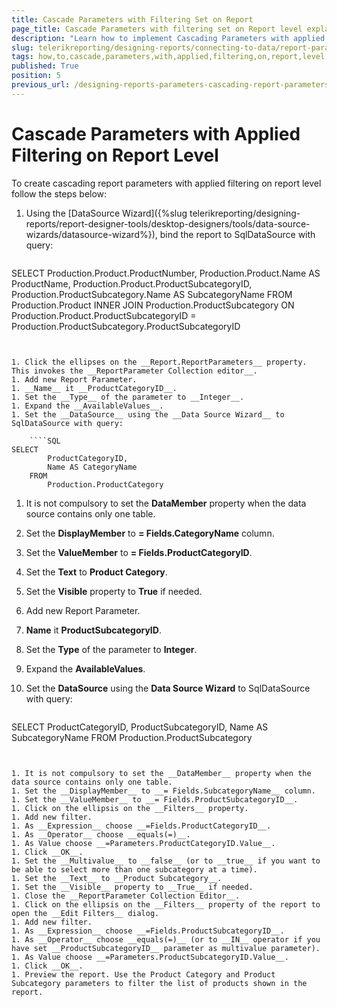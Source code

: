 ```yaml
---
title: Cascade Parameters with Filtering Set on Report
page_title: Cascade Parameters with filtering set on Report level explained
description: "Learn how to implement Cascading Parameters with applied filtering on Report level in Telerik Reporting."
slug: telerikreporting/designing-reports/connecting-to-data/report-parameters/how-to-cascade-parameters-with-applied-filtering-on-report-level
tags: how,to,cascade,parameters,with,applied,filtering,on,report,level
published: True
position: 5
previous_url: /designing-reports-parameters-cascading-report-parameters
---
```


# Cascade Parameters with Applied Filtering on Report Level

To create cascading report parameters with applied filtering on report level follow the steps below: 

1. Using the [DataSource Wizard]({%slug telerikreporting/designing-reports/report-designer-tools/desktop-designers/tools/data-source-wizards/datasource-wizard%}), bind the report to SqlDataSource with query:

	````SQL
SELECT
	Production.Product.ProductNumber,
	Production.Product.Name AS ProductName,
	Production.Product.ProductSubcategoryID,
	Production.ProductSubcategory.Name AS SubcategoryName
FROM
	Production.Product
	INNER JOIN Production.ProductSubcategory
		ON Production.Product.ProductSubcategoryID = Production.ProductSubcategory.ProductSubcategoryID
````


1. Click the ellipses on the __Report.ReportParameters__ property. This invokes the __ReportParameter Collection editor__.
1. Add new Report Parameter.
1. __Name__ it __ProductCategoryID__.
1. Set the __Type__ of the parameter to __Integer__.
1. Expand the __AvailableValues__.
1. Set the __DataSource__ using the __Data Source Wizard__ to SqlDataSource with query:

	````SQL
SELECT
		ProductCategoryID,
		Name AS CategoryName
	FROM
		Production.ProductCategory
````


1. It is not compulsory to set the __DataMember__ property when the data source contains only one table.
1. Set the __DisplayMember__ to __= Fields.CategoryName__ column.
1. Set the __ValueMember__ to __= Fields.ProductCategoryID__.
1. Set the __Text__ to __Product Category__.
1. Set the __Visible__ property to __True__ if needed.
1. Add new Report Parameter.
1. __Name__ it __ProductSubcategoryID__.
1. Set the __Type__ of the parameter to __Integer__.
1. Expand the __AvailableValues__.
1. Set the __DataSource__ using the __Data Source Wizard__ to SqlDataSource with query:

	````SQL
SELECT
		ProductCategoryID,
		ProductSubcategoryID,
		Name AS SubcategoryName
	FROM
		Production.ProductSubcategory
````


1. It is not compulsory to set the __DataMember__ property when the data source contains only one table.
1. Set the __DisplayMember__ to __= Fields.SubcategoryName__ column.
1. Set the __ValueMember__ to __= Fields.ProductSubcategoryID__.
1. Click on the ellipsis on the __Filters__ property.
1. Add new filter.
1. As __Expression__ choose __=Fields.ProductCategoryID__.
1. As __Operator__ choose __equals(=)__.
1. As Value choose __=Parameters.ProductCategoryID.Value__.
1. Click __OK__.
1. Set the __Multivalue__ to __false__ (or to __true__ if you want to be able to select more than one subcategory at a time).
1. Set the __Text__ to __Product Subcategory__.
1. Set the __Visible__ property to __True__ if needed.
1. Close the __ReportParameter Collection Editor__.
1. Click on the ellipsis on the __Filters__ property of the report to open the __Edit Filters__ dialog.
1. Add new filter.
1. As __Expression__ choose __=Fields.ProductSubcategoryID__.
1. As __Operator__ choose __equals(=)__ (or to __IN__ operator if you have set __ProductSubcategoryID__ parameter as multivalue parameter).
1. As Value choose __=Parameters.ProductSubcategoryID.Value__.
1. Click __OK__.
1. Preview the report. Use the Product Category and Product Subcategory parameters to filter the list of products shown in the report.
